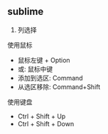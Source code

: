 ## sublime

1. 列选择

使用鼠标
- 鼠标左键 + Option
- 或: 鼠标中键
- 添加到选区: Command
- 从选区移除: Command+Shift


使用键盘
- Ctrl + Shift + Up
- Ctrl + Shift + Down
